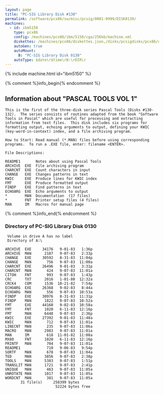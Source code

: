 ```yaml
---
layout: page
title: "PC-SIG Library Disk #130"
permalink: /software/pcx86/sw/misc/pcsig/0001-0999/DISK0130/
machines:
  - id: ibm5150
    type: pcx86
    config: /machines/pcx86/ibm/5150/cga/256kb/machine.xml
    diskettes: /machines/pcx86/diskettes.json,/disks/pcsigdisks/pcx86/diskettes.json
    autoGen: true
    autoMount:
      B: "PC-SIG Library Disk 0130"
    autoType: $date\r$time\rB:\rDIR\r
---
```


{% include machine.html id="ibm5150" %}

{% comment %}info_begin{% endcomment %}

## Information about "PASCAL TOOLS VOL 1"

    This is the first of the three-disk series Pascal Tools (Disks #130-
    132).  The series consists of routines adapted from the book "Software
    Tools in Pascal" which are useful for processing and extracting
    information from text files.  This disk includes six programs for
    formatting output, echoing arguments to output, defining your KWIC
    (key-word-in-context) index, and a file archiving program.
    
    How to Start: Read manual (*.MAN) files before using corresponding
    programs.  To run a .EXE file, enter: filename <ENTER>.
    
    File Descriptions:
    
    README1       Notes about using Pascal Tools
    ARCHIVE  EXE  File archiving program
    CHARCNT  EXE  Count characters in input
    CHANGE   EXE  Changes patterns in text
    KWIC     EXE  Produce lines for KWIC index
    FMT      EXE  Produce formatted output
    FINDP    EXE  Find patterns in text
    ECHOARG  EXE  Echo arguments to output
    *        MAN  Documentation  (17 files)
    *        FNT  Printer setup files (4 files)
    MAN      IM   Macros for manual page
{% comment %}info_end{% endcomment %}


### Directory of PC-SIG Library Disk 0130

     Volume in drive A has no label
     Directory of A:\

    ARCHIVE  EXE     34176   9-01-83   1:36p
    ARCHIVE  MAN      2187   9-07-83   2:33p
    CHANGE   EXE     30592   8-31-83  11:04p
    CHANGE   MAN       756   9-07-83  11:00a
    CHARCNT  EXE     26496   9-01-83   3:31p
    CHARCNT  MAN       424   9-07-83  11:01a
    CITOH    FNT       993   9-07-83   1:43p
    CRC      TXT      2016   1-01-80  12:32a
    CRCK4    COM      1536  10-21-82   7:54p
    ECHOARG  EXE     26368   9-02-83   8:44a
    ECHOARG  MAN       556   9-07-83  10:53a
    FINDP    EXE     30976   8-31-83  11:31p
    FINDP    MAN      1822   9-07-83  10:52a
    FMT      EXE     44160   9-02-83  10:58a
    FMT      FNT      1020   6-11-83  12:16p
    FMT      MAN      6448   9-07-83   2:36p
    KWIC     EXE     27392   9-01-83  11:48a
    KWIC     MAN       712   9-07-83  11:01a
    LINECNT  MAN       235   9-07-83  11:06a
    MACRO    MAN      2983   9-07-83  11:01a
    MAN      IM        618  11-01-82  11:08a
    MX80     FNT      1020   6-11-83  12:16p
    PRINTF   MAN       704   9-07-83  11:01a
    README1            710   9-06-83   9:54p
    SORTF    MAN       678   9-07-83  11:04a
    TED      MAN      3856   9-07-83   2:38p
    TOOLS    MAN      5383   9-07-83   1:51p
    TRANSLIT MAN      1721   9-07-83   2:41p
    UNIQUE   MAN       463   9-07-83  11:05a
    UNROTATE MAN      1017   9-07-83  11:05a
    WORDCNT  MAN       381   9-07-83  11:05a
           31 file(s)     258399 bytes
                           52224 bytes free
